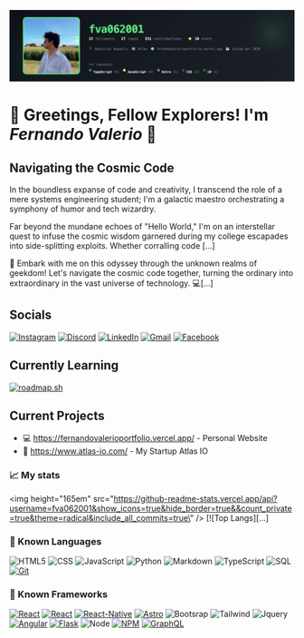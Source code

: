 ![fva062001's GitHub Banner](https://raw.githubusercontent.com/fva062001/fva062001/main/banner.png)
# 👾 Greetings, Fellow Explorers! I'm _Fernando Valerio_ 👋

## Navigating the Cosmic Code

In the boundless expanse of code and creativity, I transcend the role of a mere systems engineering student; I'm a galactic maestro orchestrating a symphony of humor and tech wizardry.

Far beyond the mundane echoes of "Hello World," I'm on an interstellar quest to infuse the cosmic wisdom garnered during my college escapades into side-splitting exploits. Whether corralling code [...]

🚀 Embark with me on this odyssey through the unknown realms of geekdom! Let's navigate the cosmic code together, turning the ordinary into extraordinary in the vast universe of technology. 💻[...]

## Socials
[![Instagram](https://img.shields.io/badge/Instagram-E4405F?style=flat-square&logo=instagram&logoColor=white)](https://www.instagram.com/f_va06/?hl=es-la)
[![Discord](https://img.shields.io/badge/Tyr%235344-%237289DA.svg?style=flat-square&logo=discord&logoColor=white)]()
[![LinkedIn](https://img.shields.io/badge/LinkedIn-0077B5?style=flat-square&logo=linkedin&logoColor=white)](https://www.linkedin.com/in/fernando-arturo-valerio-del-valle-2a1614230/)
[![Gmail](https://img.shields.io/badge/fernandoarturo06@gmail.com-D14836?style=flat-square&logo=gmail&logoColor=white)](fernandoarturo06@gmail.com)
[![Facebook](https://img.shields.io/badge/Facebook-1877F2?style=flat-square&logo=facebook&logoColor=white)](https://www.facebook.com/fernando.valeriodelvalle)

## Currently Learning
[![roadmap.sh](https://api.roadmap.sh/v1-badge/wide/643b4074e2725773748e86be?variant=dark&roadmaps=devops%2Cfrontend)](https://roadmap.sh)
## Current Projects

  * :computer: https://fernandovalerioportfolio.vercel.app/ - Personal Website
  * 👾 https://www.atlas-io.com/ - My Startup Atlas IO


### :chart_with_upwards_trend: My stats

<img height=\"165em\" src=\"https://github-readme-stats.vercel.app/api?username=fva062001&show_icons=true&hide_border=true&&count_private=true&theme=radical&include_all_commits=true\" /> [![Top Langs][...]

### :symbols: Known Languages


![HTML5](https://img.shields.io/badge/html5-fff.svg?style=for-the-badge&logo=html5&logoColor=)
![CSS](https://img.shields.io/badge/CSS-fff.svg?style=for-the-badge&logo=CSS3&logoColor=blue)
![JavaScript](https://img.shields.io/badge/javascript-fff.svg?style=for-the-badge&logo=javascript&logoColor=)
![Python](https://img.shields.io/badge/python-fff.svg?style=for-the-badge&logo=python&logoColor=)
![Markdown](https://img.shields.io/badge/markdown-fff.svg?style=for-the-badge&logo=markdown&logoColor=black)
![TypeScript](https://img.shields.io/badge/typescript-fff.svg?style=for-the-badge&logo=typescript&logoColor=)
![SQL](https://img.shields.io/badge/SQL-fff.svg?style=for-the-badge&logo=MySQL&logoColor=)
[![Git](https://img.shields.io/badge/Git-fff?style=for-the-badge&logo=git&logoColor=)]()


### :symbols: Known Frameworks
[![React](https://img.shields.io/badge/React-ffffff?style=for-the-badge&logo=react&logoColor=)]()
[![React](https://img.shields.io/badge/Next.JS-fff?style=for-the-badge&logo=next.js&logoColor=black)]()
[![React-Native](https://img.shields.io/badge/Native-ffffff?style=for-the-badge&logo=react&logoColor=)]()
[![Astro](https://img.shields.io/badge/Astro-fff?style=for-the-badge&logo=astro&logoColor=)]()
![Bootsrap](https://img.shields.io/badge/Bootstrap-fff.svg?style=for-the-badge&logo=bootstrap&logoColor=)
![Tailwind](https://img.shields.io/badge/Tailwind-fff.svg?style=for-the-badge&logo=tailwindcss&logoColor=)
![Jquery](https://img.shields.io/badge/Jquery-fff.svg?style=for-the-badge&logo=jquery&logoColor=black)
[![Angular](https://img.shields.io/badge/Angular-fff?style=for-the-badge&logo=angular&logoColor=red)]()
[![Flask](https://img.shields.io/badge/Flask-fff?style=for-the-badge&logo=flask&logoColor=black)]()
![Node](https://img.shields.io/badge/Node.js-fff.svg?style=for-the-badge&logo=Node.JS&logoColor=)
[![NPM](https://img.shields.io/badge/NPM-fff?style=for-the-badge&logo=npm&logoColor=)]()
[![GraphQL](https://img.shields.io/badge/Graphql-fff?style=for-the-badge&logo=graphql&logoColor=blue)]()